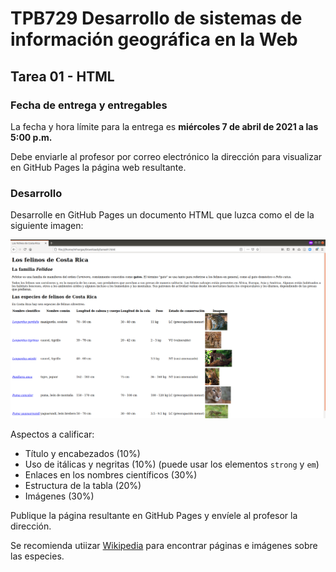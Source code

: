 # TPB729 Desarrollo de sistemas de información geográfica en la Web
## Tarea 01 - HTML

### Fecha de entrega y entregables
La fecha y hora límite para la entrega es **miércoles 7 de abril de 2021 a las 5:00 p.m.**

Debe enviarle al profesor por correo electrónico la dirección para visualizar en GitHub Pages la página web resultante.

### Desarrollo
Desarrolle en GitHub Pages un documento HTML que luzca como el de la siguiente imagen:

<img src="img/tarea01.png">

Aspectos a calificar:

- Título y encabezados (10%)
- Uso de itálicas y negritas (10%) (puede usar los elementos ```strong``` y ```em```)
- Enlaces en los nombres científicos (30%)
- Estructura de la tabla (20%)
- Imágenes (30%)

Publique la página resultante en GitHub Pages y envíele al profesor la dirección.

Se recomienda utiizar [Wikipedia](https://es.wikipedia.org/) para encontrar páginas e imágenes sobre las especies.
